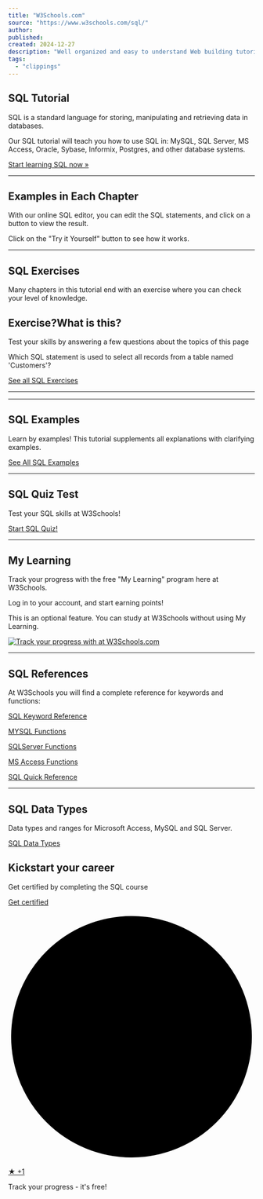 ```yaml
---
title: "W3Schools.com"
source: "https://www.w3schools.com/sql/"
author:
published:
created: 2024-12-27
description: "Well organized and easy to understand Web building tutorials with lots of examples of how to use HTML, CSS, JavaScript, SQL, Python, PHP, Bootstrap, Java, XML and more."
tags:
  - "clippings"
---
```

## SQL Tutorial

SQL is a standard language for storing, manipulating and retrieving data in databases.

Our SQL tutorial will teach you how to use SQL in: MySQL, SQL Server, MS Access, Oracle, Sybase, Informix, Postgres, and other database systems.

[Start learning SQL now »](https://www.w3schools.com/sql/sql_intro.asp)

---

## Examples in Each Chapter

With our online SQL editor, you can edit the SQL statements, and click on a button to view the result.

Click on the "Try it Yourself" button to see how it works.

---

## SQL Exercises

Many chapters in this tutorial end with an exercise where you can check your level of knowledge.

## Exercise?**What is this?**  
Test your skills by answering a few questions about the topics of this page

Which SQL statement is used to select all records from a table named 'Customers'?

  

[See all SQL Exercises](https://www.w3schools.com/sql/sql_exercises.asp)

---

---

## SQL Examples

Learn by examples! This tutorial supplements all explanations with clarifying examples.

[See All SQL Examples](https://www.w3schools.com/sql/sql_examples.asp)

---

## SQL Quiz Test

Test your SQL skills at W3Schools!

[Start SQL Quiz!](https://www.w3schools.com/sql/sql_quiz.asp)

---

## My Learning

Track your progress with the free "My Learning" program here at W3Schools.

Log in to your account, and start earning points!

This is an optional feature. You can study at W3Schools without using My Learning.

 [![Track your progress with at W3Schools.com](https://www.w3schools.com/images/mylearning.png)](https://my-learning.w3schools.com/)  

---

## SQL References

At W3Schools you will find a complete reference for keywords and functions:

[SQL Keyword Reference](https://www.w3schools.com/sql/sql_ref_keywords.asp)

[MYSQL Functions](https://www.w3schools.com/sql/sql_ref_mysql.asp)

[SQLServer Functions](https://www.w3schools.com/sql/sql_ref_sqlserver.asp)

[MS Access Functions](https://www.w3schools.com/sql/sql_ref_msaccess.asp)

[SQL Quick Reference](https://www.w3schools.com/sql/sql_quickref.asp)

---

## SQL Data Types

Data types and ranges for Microsoft Access, MySQL and SQL Server.

[SQL Data Types](https://www.w3schools.com/sql/sql_datatypes.asp)

  

## Kickstart your career

Get certified by completing the SQL course

[Get certified](https://campus.w3schools.com/collections/course-catalog/products/sql-course?utm_source=classic&utm_medium=tutorials&utm_campaign=first-page-ad)

<svg id="w3_cert_badge" data-name="w3_cert_badge" xmlns="http://www.w3.org/2000/svg" viewBox="0 0 300 300"><defs></defs><circle class="cls-1" cx="150" cy="150" r="146.47" transform="translate(-62.13 150) rotate(-45)"></circle><text class="cls-2" transform="translate(93.54 63.89) rotate(-29.5)">w</text><text class="cls-2" transform="translate(107.13 56.35) rotate(-20.8)">3</text><text class="cls-2" transform="matrix(0.98, -0.21, 0.21, 0.98, 121.68, 50.97)">s</text><text class="cls-2" transform="translate(136.89 47.84) rotate(-3.47)">c</text><text class="cls-2" transform="translate(152.39 47.03) rotate(5.12)">h</text><text class="cls-2" transform="translate(167.85 48.54) rotate(13.72)">o</text><text class="cls-2" transform="translate(182.89 52.35) rotate(22.34)">o</text><text class="cls-2" transform="matrix(0.86, 0.52, -0.52, 0.86, 197.18, 58.36)">l</text><text class="cls-2" transform="matrix(0.77, 0.64, -0.64, 0.77, 210.4, 66.46)">s</text><text class="cls-3" transform="translate(35.51 186.66) rotate(69.37)"> </text><text class="cls-3" transform="matrix(0.47, 0.88, -0.88, 0.47, 41.27, 201.28)">C</text><text class="cls-3" transform="matrix(0.58, 0.81, -0.81, 0.58, 48.91, 215.03)">E</text><text class="cls-3" transform="matrix(0.67, 0.74, -0.74, 0.67, 58.13, 227.36)">R</text><text class="cls-3" transform="translate(69.16 238.92) rotate(39.44)">T</text><text class="cls-3" transform="matrix(0.85, 0.53, -0.53, 0.85, 81.47, 248.73)">I</text><text class="cls-3" transform="translate(94.94 256.83) rotate(24.36)">F</text><text class="cls-3" transform="translate(109.34 263.09) rotate(16.83)">I</text><text class="cls-3" transform="translate(124.46 267.41) rotate(9.34)">E</text><text class="cls-3" transform="translate(139.99 269.73) rotate(1.88)">D</text><text class="cls-3" transform="translate(155.7 270.01) rotate(-5.58)"> </text><text class="cls-3" transform="translate(171.32 268.24) rotate(-13.06)"></text><text class="cls-2" transform="translate(187.55 266.81) rotate(-21.04)">.</text><text class="cls-3" transform="translate(203.27 257.7) rotate(-29.24)"> </text><text class="cls-3" transform="translate(216.84 249.83) rotate(-36.75)"></text><text class="cls-3" transform="translate(229.26 240.26) rotate(-44.15)">2</text><text class="cls-3" transform="translate(240.39 229.13) rotate(-51.62)">0</text><text class="cls-3" transform="translate(249.97 216.63) rotate(-59.17)">2</text><text class="cls-3" transform="matrix(0.4, -0.92, 0.92, 0.4, 257.81, 203.04)">4</text><path class="cls-4" d="M196.64,136.31s3.53,3.8,8.5,3.8c3.9,0,6.75-2.37,6.75-5.59,0-4-3.64-5.81-8-5.81h-2.59l-1.53-3.48,6.86-8.13a34.07,34.07,0,0,1,2.7-2.85s-1.11,0-3.33,0H194.79v-5.86H217.7v4.28l-9.19,10.61c5.18.74,10.24,4.43,10.24,10.92s-4.85,12.3-13.19,12.3a17.36,17.36,0,0,1-12.41-5Z"></path><path class="cls-4" d="M152,144.24l30.24,53.86,14.94-26.61L168.6,120.63H135.36l-13.78,24.53-13.77-24.53H77.93l43.5,77.46.15-.28.16.28Z"></path></svg>

  

[★ +1](https://profile.w3schools.com/log-in?redirect_url=https%3A%2F%2Fwww.w3schools.com%2Fsql%2F "Your W3Schools Profile")

Track your progress - it's free!